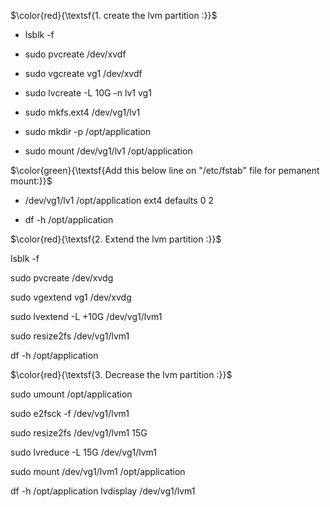 
$\color{red}{\textsf{1. create the lvm partition :}}$

- lsblk -f

- sudo pvcreate /dev/xvdf

- sudo vgcreate vg1 /dev/xvdf

- sudo lvcreate -L 10G -n lv1 vg1

- sudo mkfs.ext4 /dev/vg1/lv1

- sudo mkdir -p /opt/application

- sudo mount /dev/vg1/lv1 /opt/application  

$\color{green}{\textsf{Add this below line on "/etc/fstab" file for pemanent mount:}}$

- /dev/vg1/lv1  /opt/application  ext4  defaults  0  2

- df -h /opt/application


$\color{red}{\textsf{2. Extend the lvm partition :}}$

lsblk -f

sudo pvcreate /dev/xvdg

sudo vgextend vg1 /dev/xvdg

sudo lvextend -L +10G /dev/vg1/lvm1

sudo resize2fs /dev/vg1/lvm1

df -h /opt/application

$\color{red}{\textsf{3. Decrease the lvm partition :}}$

sudo umount /opt/application

sudo e2fsck -f /dev/vg1/lvm1

sudo resize2fs /dev/vg1/lvm1 15G

sudo lvreduce -L 15G /dev/vg1/lvm1

sudo mount /dev/vg1/lvm1 /opt/application

df -h /opt/application
lvdisplay /dev/vg1/lvm1

